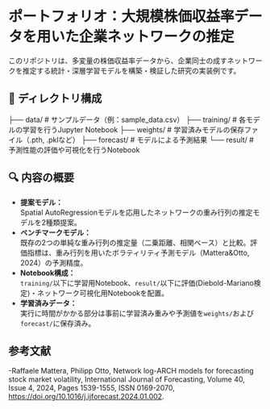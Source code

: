 # ポートフォリオ：大規模株価収益率データを用いた企業ネットワークの推定

このリポジトリは、多変量の株価収益率データから、企業同士の成すネットワークを推定する統計・深層学習モデルを構築・検証した研究の実装例です。

## 📁 ディレクトリ構成
├── data/ # サンプルデータ（例：sample_data.csv）
├── training/ # 各モデルの学習を行うJupyter Notebook
├── weights/ # 学習済みモデルの保存ファイル（.pth, .pklなど）
├── forecast/ # モデルによる予測結果
└── result/ # 予測性能の評価や可視化を行うNotebook

## 🔍 内容の概要

- **提案モデル：**  
  Spatial AutoRegressionモデルを応用したネットワークの重み行列の推定モデルを2種類提案。
- **ベンチマークモデル：**  
  既存の2つの単純な重み行列の推定量（二乗距離、相関ベース）と比較。評価指標は、重み行列を用いたボラティリティ予測モデル（Mattera&Otto, 2024）の予測精度。
- **Notebook構成：**  
  `training/`以下に学習用Notebook、`result/`以下に評価(Diebold-Mariano検定)・ネットワーク可視化用Notebookを配置。
- **学習済みデータ：**  
  実行に時間がかかる部分は事前に学習済み重みや予測値を`weights/`および`forecast/`に保存済み。

## 参考文献
-Raffaele Mattera, Philipp Otto,
Network log-ARCH models for forecasting stock market volatility,
International Journal of Forecasting,
Volume 40, Issue 4,
2024,
Pages 1539-1555,
ISSN 0169-2070,
https://doi.org/10.1016/j.ijforecast.2024.01.002.
